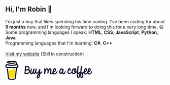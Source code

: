 ## Hi, I'm Robin 👋
I'm just a boy that likes spending his time coding. I've been coding for about **9 months** now, and I'm looking forward to doing this for a very long time. 😃\
Some programming languages I speak: **HTML**, **CSS**, **JavaScript**, **Python**, **Java**\
Programming languages that I'm learning: **C#**, **C++**\
\
[Visit my website](https://robincunningham2.github.io) (Still in construction)

<a href="https://www.buymeacoffee.com/robincunningham">
  <img height="60" src="BMC logo+wordmark - Black.png">
 </a>
